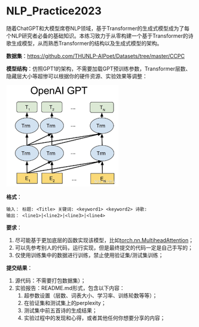 # NLP_Practice2023

随着ChatGPT和大模型席卷NLP领域，基于Transformer的生成式模型成为了每个NLP研究者必备的基础知识。本练习致力于从零构建一个基于Transformer的诗歌生成模型，从而熟悉Transformer的结构以及生成式模型的架构。

**数据集**：https://github.com/THUNLP-AIPoet/Datasets/tree/master/CCPC

**模型结构**：仿照GPT1的架构，不需要加载GPT预训练参数，Transformer层数、隐藏层大小等超惨可以根据你的硬件资源、实验效果等调整：

<img src="GPT.png" alt="drawing" width="300"/>

**格式**：

```
输入： 标题: <Title> 关键词: <keyword1> <keyword2> 诗歌: 
输出： <line1>|<line2>|<line3>|<line4> 
````

**要求**：
1. 尽可能基于更加底层的函数实现该模型，比如[torch.nn.MultiheadAttention](https://pytorch.org/docs/stable/generated/torch.nn.MultiheadAttention.html)；
2. 可以先参考别人的代码，运行实现，但是最终提交的代码一定是自己手写的；
3. 仅使用训练集中的数据进行训练，禁止使用验证集/测试集训练；

**提交结果**：
1. 源代码：不需要打包数据集）；
2. 实验报告：README.md形式，包含以下内容：
    1. 超参数设置（层数、词表大小、学习率、训练轮数等等）；
    2. 在验证集和测试集上的perplexity；
    3. 测试集中前五首诗的生成结果；
    4. 实验过程中的发现和心得，或者其他任何你想要分享的内容；
